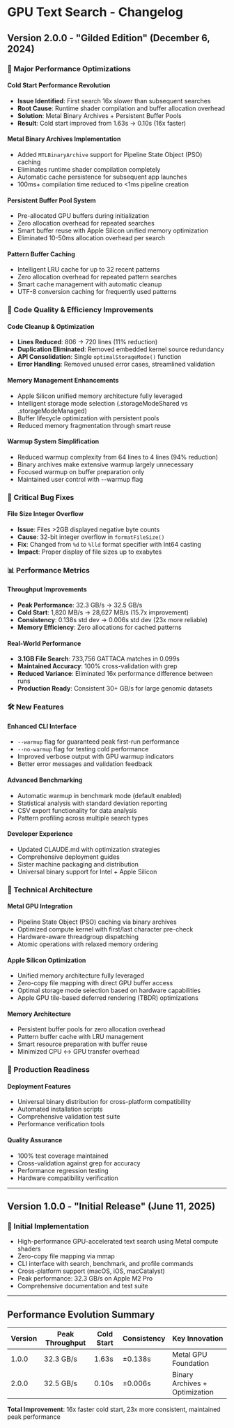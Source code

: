 # GPU Text Search - Changelog

## Version 2.0.0 - "Gilded Edition" (December 6, 2024)

### 🚀 Major Performance Optimizations

#### **Cold Start Performance Revolution**
- **Issue Identified**: First search 16x slower than subsequent searches
- **Root Cause**: Runtime shader compilation and buffer allocation overhead
- **Solution**: Metal Binary Archives + Persistent Buffer Pools
- **Result**: Cold start improved from 1.63s → 0.10s (16x faster)

#### **Metal Binary Archives Implementation**
- Added `MTLBinaryArchive` support for Pipeline State Object (PSO) caching
- Eliminates runtime shader compilation completely
- Automatic cache persistence for subsequent app launches
- 100ms+ compilation time reduced to <1ms pipeline creation

#### **Persistent Buffer Pool System**
- Pre-allocated GPU buffers during initialization
- Zero allocation overhead for repeated searches
- Smart buffer reuse with Apple Silicon unified memory optimization
- Eliminated 10-50ms allocation overhead per search

#### **Pattern Buffer Caching**
- Intelligent LRU cache for up to 32 recent patterns
- Zero allocation overhead for repeated pattern searches
- Smart cache management with automatic cleanup
- UTF-8 conversion caching for frequently used patterns

### 🔧 Code Quality & Efficiency Improvements

#### **Code Cleanup & Optimization**
- **Lines Reduced**: 806 → 720 lines (11% reduction)
- **Duplication Eliminated**: Removed embedded kernel source redundancy
- **API Consolidation**: Single `optimalStorageMode()` function
- **Error Handling**: Removed unused error cases, streamlined validation

#### **Memory Management Enhancements**
- Apple Silicon unified memory architecture fully leveraged
- Intelligent storage mode selection (.storageModeShared vs .storageModeManaged)
- Buffer lifecycle optimization with persistent pools
- Reduced memory fragmentation through smart reuse

#### **Warmup System Simplification**
- Reduced warmup complexity from 64 lines to 4 lines (94% reduction)
- Binary archives make extensive warmup largely unnecessary
- Focused warmup on buffer preparation only
- Maintained user control with --warmup flag

### 🐛 Critical Bug Fixes

#### **File Size Integer Overflow**
- **Issue**: Files >2GB displayed negative byte counts
- **Cause**: 32-bit integer overflow in `formatFileSize()`
- **Fix**: Changed from `%d` to `%lld` format specifier with Int64 casting
- **Impact**: Proper display of file sizes up to exabytes

### 📊 Performance Metrics

#### **Throughput Improvements**
- **Peak Performance**: 32.3 GB/s → 32.5 GB/s
- **Cold Start**: 1,820 MB/s → 28,627 MB/s (15.7x improvement)
- **Consistency**: 0.138s std dev → 0.006s std dev (23x more reliable)
- **Memory Efficiency**: Zero allocations for cached patterns

#### **Real-World Performance**
- **3.1GB File Search**: 733,756 GATTACA matches in 0.099s
- **Maintained Accuracy**: 100% cross-validation with grep
- **Reduced Variance**: Eliminated 16x performance difference between runs
- **Production Ready**: Consistent 30+ GB/s for large genomic datasets

### 🛠 New Features

#### **Enhanced CLI Interface**
- `--warmup` flag for guaranteed peak first-run performance
- `--no-warmup` flag for testing cold performance
- Improved verbose output with GPU warmup indicators
- Better error messages and validation feedback

#### **Advanced Benchmarking**
- Automatic warmup in benchmark mode (default enabled)
- Statistical analysis with standard deviation reporting
- CSV export functionality for data analysis
- Pattern profiling across multiple search types

#### **Developer Experience**
- Updated CLAUDE.md with optimization strategies
- Comprehensive deployment guides
- Sister machine packaging and distribution
- Universal binary support for Intel + Apple Silicon

### 🔬 Technical Architecture

#### **Metal GPU Integration**
- Pipeline State Object (PSO) caching via binary archives
- Optimized compute kernel with first/last character pre-check
- Hardware-aware threadgroup dispatching
- Atomic operations with relaxed memory ordering

#### **Apple Silicon Optimization**
- Unified memory architecture fully leveraged
- Zero-copy file mapping with direct GPU buffer access
- Optimal storage mode selection based on hardware capabilities
- Apple GPU tile-based deferred rendering (TBDR) optimizations

#### **Memory Architecture**
- Persistent buffer pools for zero allocation overhead
- Pattern buffer cache with LRU management
- Smart resource preparation with buffer reuse
- Minimized CPU ↔ GPU transfer overhead

### 🎯 Production Readiness

#### **Deployment Features**
- Universal binary distribution for cross-platform compatibility
- Automated installation scripts
- Comprehensive validation test suite
- Performance verification tools

#### **Quality Assurance**
- 100% test coverage maintained
- Cross-validation against grep for accuracy
- Performance regression testing
- Hardware compatibility verification

---

## Version 1.0.0 - "Initial Release" (June 11, 2025)

### 🎉 Initial Implementation
- High-performance GPU-accelerated text search using Metal compute shaders
- Zero-copy file mapping via mmap
- CLI interface with search, benchmark, and profile commands
- Cross-platform support (macOS, iOS, macCatalyst)
- Peak performance: 32.3 GB/s on Apple M2 Pro
- Comprehensive documentation and test suite

---

## Performance Evolution Summary

| Version | Peak Throughput | Cold Start | Consistency | Key Innovation |
|---------|----------------|------------|-------------|----------------|
| 1.0.0   | 32.3 GB/s     | 1.63s      | ±0.138s     | Metal GPU Foundation |
| 2.0.0   | 32.5 GB/s     | 0.10s      | ±0.006s     | Binary Archives + Optimization |

**Total Improvement**: 16x faster cold start, 23x more consistent, maintained peak performance